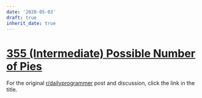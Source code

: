 ```yaml
---
date: '2020-05-03'
draft: true
inherit_date: true
---
```


# [355 (Intermediate) Possible Number of Pies](https://www.reddit.com/r/dailyprogrammer/comments/87rz8c/20180328_challenge_355_intermediate_possible/)

For the original [r/dailyprogrammer](https://www.reddit.com/r/dailyprogrammer/) post and discussion, click the link in the title.


